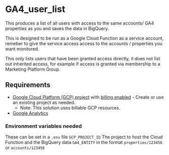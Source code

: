 # GA4_user_list
This produces a list of all users with access to the same accounts/ GA4 properties as you and saves the data in BigQuery.

This is designed to be run as a Google Cloud Function as a service account, remeber to give the service access access to the accounts / properties you want monitored.

This only lists users that have been granted access directly, it does not list out inherited access, for example if access is granted via membership to a Marketing Platform Group.


## Requirements


*   [Google Cloud Platform (GCP) project](https://cloud.google.com/resource-manager/docs/creating-managing-projects) with [billing enabled](https://cloud.google.com/billing/docs/how-to/modify-project#enable-billing) - Create or use an existing project as needed.
    *   Note: This solution uses billable GCP resources.
*   [Google Analytics](https://analytics.google.com/analytics/web/)


### Environment variables needed
These can be set in a `.env` file
`GCP_PROJECT_ID` The project to host the Cloud Function and the BigQuery data
`GA4_ENTITY` in the format `properties/123456` or `accounts/123456`